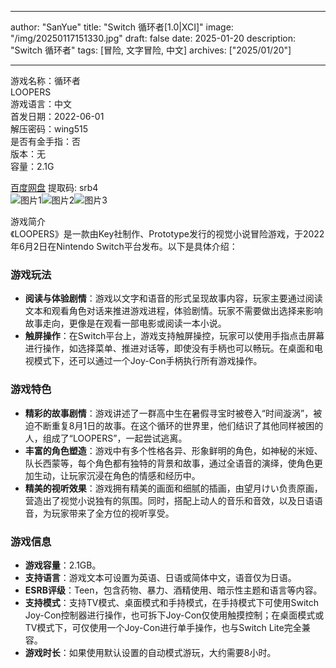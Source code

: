 
---
author: "SanYue"
title: "Switch 循环者[1.0|XCI]"
image: "/img/20250117151330.jpg"
draft: false
date: 2025-01-20
description: "Switch 循环者"
tags: [冒险, 文字冒险, 中文]
archives: ["2025/01/20"]

---

游戏名称：循环者   
LOOPERS    
游戏语言：中文  
首发日期：2022-06-01  
解压密码：wing515  
是否有金手指：否  
版本：无   
容量：2.1G

[百度网盘](https://pan.baidu.com/s/1b0mka_GK8TiucUANpZvwrw) 提取码: srb4  
![图片1](/img/86dd3b.jpg)![图片2](/img/48681a.jpg)![图片3](/img/f199f0.jpg)  

游戏简介  
《LOOPERS》是一款由Key社制作、Prototype发行的视觉小说冒险游戏，于2022年6月2日在Nintendo Switch平台发布。以下是具体介绍：

### 游戏玩法
- **阅读与体验剧情**：游戏以文字和语音的形式呈现故事内容，玩家主要通过阅读文本和观看角色对话来推进游戏进程，体验剧情。玩家不需要做出选择来影响故事走向，更像是在观看一部电影或阅读一本小说。
- **触屏操作**：在Switch平台上，游戏支持触屏操控，玩家可以使用手指点击屏幕进行操作，如选择菜单、推进对话等，即使没有手柄也可以畅玩。在桌面和电视模式下，还可以通过一个Joy-Con手柄执行所有游戏操作。

### 游戏特色
- **精彩的故事剧情**：游戏讲述了一群高中生在暑假寻宝时被卷入“时间漩涡”，被迫不断重复8月1日的故事。在这个循环的世界里，他们结识了其他同样被困的人，组成了“LOOPERS”，一起尝试逃离。
- **丰富的角色塑造**：游戏中有多个性格各异、形象鲜明的角色，如神秘的米娅、队长西蒙等，每个角色都有独特的背景和故事，通过全语音的演绎，使角色更加生动，让玩家沉浸在角色的情感和经历中。
- **精美的视听效果**：游戏拥有精美的画面和细腻的插画，由望月けい负责原画，营造出了视觉小说独有的氛围。同时，搭配上动人的音乐和音效，以及日语语音，为玩家带来了全方位的视听享受。

### 游戏信息
- **游戏容量**：2.1GB。
- **支持语言**：游戏文本可设置为英语、日语或简体中文，语音仅为日语。
- **ESRB评级**：Teen，包含药物、暴力、酒精使用、暗示性主题和语言等内容。
- **支持模式**：支持TV模式、桌面模式和手持模式，在手持模式下可使用Switch Joy-Con控制器进行操作，也可拆下Joy-Con仅使用触摸控制；在桌面模式或TV模式下，可仅使用一个Joy-Con进行单手操作，也与Switch Lite完全兼容。
- **游戏时长**：如果使用默认设置的自动模式游玩，大约需要8小时。
